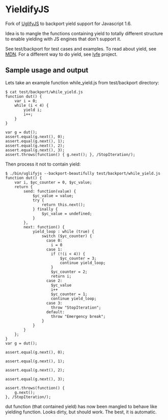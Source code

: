 # YieldifyJS

Fork of [UglifyJS](https://github.com/mishoo/UglifyJS) to backport yield support for Javascript 1.6.

Idea is to mangle the functions containing yield to totally different structure to enable yielding with JS engines that don't support it.

See test/backport for test cases and examples. To read about yield, see [MDN](https://developer.mozilla.org/en-US/docs/JavaScript/Guide/Iterators_and_Generators). For a different way to do yield, see [lyfe](https://bitbucket.org/balpha/lyfe) project.

## Sample usage and output

Lets take an example function while_yield.js from test/backport directory:

    $ cat test/backport/while_yield.js
    function dut() {
        var i = 0;
        while (i < 4) {
            yield i;
            i++;
        }
    }
    
    var g = dut();
    assert.equal(g.next(), 0);
    assert.equal(g.next(), 1);
    assert.equal(g.next(), 2);
    assert.equal(g.next(), 3);
    assert.throws(function() { g.next(); }, /StopIteration/);

Then process it not to contain yield:

    $ ./bin/uglifyjs --backport-beautifully test/backport/while_yield.js
    function dut() {
        var i, $yc_counter = 0, $yc_value;
        return {
            send: function(value) {
                $yc_value = value;
                try {
                    return this.next();
                } finally {
                    $yc_value = undefined;
                }
            },
            next: function() {
                yield_loop : while (true) {
                    switch ($yc_counter) {
                      case 0:
                        i = 0
                      case 1:
                        if (!(i < 4)) {
                            $yc_counter = 3;
                            continue yield_loop;
                        }
                        $yc_counter = 2;
                        return i;
                      case 2:
                        $yc_value
                        i++
                        $yc_counter = 1;
                        continue yield_loop;
                      case 3:
                        throw "StopIteration";
                      default:
                        throw "Emergency break";
                    }
                }
            }
        };
    }
    var g = dut();

    assert.equal(g.next(), 0);

    assert.equal(g.next(), 1);

    assert.equal(g.next(), 2);

    assert.equal(g.next(), 3);

    assert.throws(function() {
        g.next();
    }, /StopIteration/);

dut function (that contained yield) has now been mangled to behave like yielding function. Looks dirty, but should work. The best, it is automatic.


